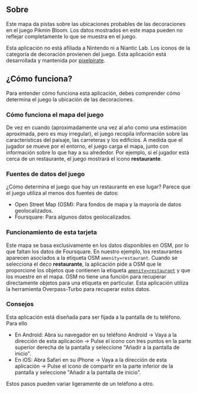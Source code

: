 ## Sobre

Este mapa da pistas sobre las ubicaciones probables de las decoraciones en el juego Pikmin Bloom. Los datos mostrados en este mapa pueden no reflejar completamente lo que se muestra en el juego.

Esta aplicación no está afiliada a Nintendo ni a Niantic Lab. Los iconos de la categoría de decoración provienen del juego. Esta aplicación está desarrollada y mantenida por [pixelpirate](https://pixelpirate.fr).

## ¿Cómo funciona?

Para entender cómo funciona esta aplicación, debes comprender cómo determina el juego la ubicación de las decoraciones.

### Cómo funciona el mapa del juego

De vez en cuando (aproximadamente una vez al año como una estimación aproximada, pero es muy irregular), el juego recopila información sobre las características del paisaje, las carreteras y los edificios.
A medida que el jugador se mueve por el entorno, el juego carga el mapa, junto con información sobre lo que hay a su alrededor.
Por ejemplo, si el jugador está cerca de un restaurante, el juego mostrará el icono **restaurante**.

### Fuentes de datos del juego

¿Cómo determina el juego que hay un restaurante en ese lugar? Parece que el juego utiliza al menos dos fuentes de datos:

- Open Street Map (OSM): Para fondos de mapa y la mayoría de datos geolocalizados.
- Foursquare: Para algunos datos geolocalizados.

### Funcionamiento de esta tarjeta

Este mapa se basa exclusivamente en los datos disponibles en OSM, por lo que faltan los datos de Foursquare. En nuestro ejemplo, los restaurantes aparecen asociados a la etiqueta OSM `amenity=restaurant`.
Cuando se selecciona el deco **restaurante**, la aplicación pide a OSM que le proporcione los objetos que contienen la etiqueta [`amenity=restaurant`](https://wiki.openstreetmap.org/wiki/Key:amenity) y que los muestre en el mapa.
OSM no tiene una función para recuperar directamente objetos para una etiqueta en particular. Esta aplicación utiliza la herramienta Overpass-Turbo para recuperar estos datos.

### Consejos

Esta aplicación está diseñada para ser fijada a la pantalla de tu teléfono. Para ello
- En Android: Abra su navegador en su teléfono Android -> Vaya a la dirección de esta aplicación -> Pulse el icono con tres puntos en la parte superior derecha de la pantalla y seleccione "Añadir a la pantalla de inicio".
- En iOS: Abra Safari en su iPhone -> Vaya a la dirección de esta aplicación -> Pulse el icono de compartir en la parte inferior de la pantalla y seleccione "Añadir a la pantalla de inicio".

Estos pasos pueden variar ligeramente de un teléfono a otro.